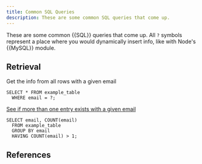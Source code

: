 ```yaml
---
title: Common SQL Queries
description: These are some common SQL queries that come up.
---
```


These are some common {{SQL}} queries that come up. All `?` symbols represent a place where you would dynamically insert info, like with Node's {{MySQL}} module.

## Retrieval

Get the info from all rows with a given email

```mysql
SELECT * FROM example_table
  WHERE email = ?;
```

[See if more than one entry exists with a given email][duplicates]

```mysql
SELECT email, COUNT(email) 
  FROM example_table
  GROUP BY email
  HAVING COUNT(email) > 1;
```

## References

[duplicates]: https://learnsql.com/blog/how-to-find-duplicate-values-in-sql/	"Finding duplicate values in SQL"

